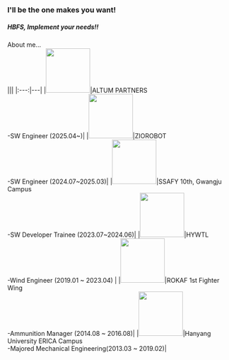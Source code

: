 ### I'll be the one makes you want!  
##### HBFS, Implement your needs!!  
  
About me...  
|||
|:---:|---|
|<img src="http://www.altumpartners.co.kr/images/ci/img-ci.png" height="auto" width="100">|ALTUM PARTNERS </br>-SW Engineer (2025.04~)|
|<img src="https://www.ziorobot.com/images/logo_zio_robot.png" height="auto" width="100">|ZIOROBOT </br>-SW Engineer (2024.07~2025.03)|
|<img src="https://img.kr.news.samsung.com/kr/wp-content/uploads/2021/01/%E2%98%85ssafy_logo.jpg" height="autopx" width="100px">|SSAFY 10th, Gwangju Campus</br>-SW Developer Trainee (2023.07~2024.06)|
|<img src="https://res.cloudinary.com/linkareer/image/fetch/f_auto,q_50/https://api.linkareer.com/attachments/233699" height="autopx" width="100px">|HYWTL</br>-Wind Engineer (2019.01 ~ 2023.04)  |
|<img src="https://i.namu.wiki/i/ekJibq-HbY06ZzykP8ISCaOBS6_0hEnJaKvQPj1eub_T8ybth32ajCvFHZxKApdejtXmtGUjKNGQaLTVvmVxNvFimCoxsXioz0AfH1IWI9a-8Fo85ldQGY1jtc-KX22fYzsQwvVk-z0i9dVmRTV6i5IvsPByUyyU4vFB6q06ofI.webp" height="auto" width="100px">|ROKAF 1st Fighter Wing</br> -Ammunition Manager (2014.08 ~ 2016.08)|
|<img src="https://www.hanyang.ac.kr/html-repositories/images/custom/introduction/img_hy0104_02_0208.png" height="auto" width="100px">|Hanyang University ERICA Campus</br> -Majored Mechanical Engineering(2013.03 ~ 2019.02)|

<!--
</br><img src="https://img.kr.news.samsung.com/kr/wp-content/uploads/2021/01/%E2%98%85ssafy_logo.jpg" height="100px" width="177px">  
SSAFY 10th, Gwamgju Campus  
-SW Developer Trainee (2023.7~)  
</br>  

</br><img src="https://res.cloudinary.com/linkareer/image/fetch/f_auto,q_50/https://api.linkareer.com/attachments/233699" height="100px" width="157px">  
HYWTL  
-Wind Engineer (2019.1 ~ 2023.4)  
</br>  

</br><img src="https://i.namu.wiki/i/J29SgA0seR-GkyroX_p7T6MGUc7yYFF87eXLCE5L1QUnrVdDdCMIwtZ0PuYWvU9z956w2DDYwkPsFLH0UAGV8DZCMfF0_ammAyIMgE0Hesn0x2gL-3azJDez1vUJ0Q8wMzXfBCAy1C7G-OOafHDLQQ.webp" height="100px" width="100px"> 
 
ROKAF 1st Fighter Wing  
-Annunition Manager (2014.8 ~ 2016.8)
</br>  

</br><img src="https://www.hanyang.ac.kr/html-repositories/images/custom/introduction/img_hy0104_02_0102.png" height="100px" width="100px">  
Hanyang University ERICA Campus  
-Majored Mechanical Engineering(2013.3 ~ 2019.2)
</br>  
-->

